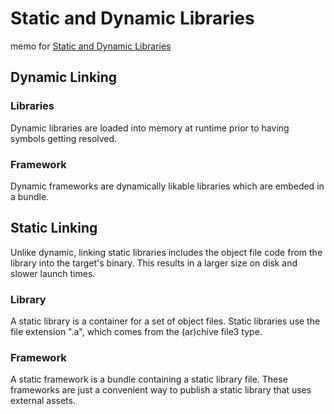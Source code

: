 # Static and Dynamic Libraries
memo for [Static and Dynamic Libraries](https://pewpewthespells.com/blog/static_and_dynamic_libraries.html)

## Dynamic Linking

### Libraries
Dynamic libraries are loaded into memory at runtime prior to having symbols getting resolved. 

### Framework
Dynamic frameworks are dynamically likable libraries which are embeded in a bundle.

## Static Linking
Unlike dynamic, linking static libraries includes the object file code from the library into the target's binary. This results in a larger size on disk and slower launch times.

### Library
A static library is a container for a set of object files. Static libraries use the file extension ".a", which comes from the (ar)chive file3 type.

### Framework
A static framework is a bundle containing a static library file. These frameworks are just a convenient way to publish a static library that uses external assets.


